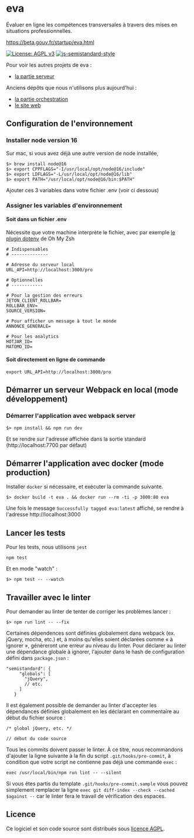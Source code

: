 # eva

Évaluer en ligne les compétences transversales à travers des mises en situations professionnelles.

https://beta.gouv.fr/startup/eva.html

[![License: AGPL v3](https://img.shields.io/badge/License-AGPL%20v3-blue.svg)](https://www.gnu.org/licenses/agpl-3.0)
[![js-semistandard-style](https://img.shields.io/badge/code%20style-semistandard-brightgreen.svg?style=flat-square)](https://github.com/Flet/semistandard)

Pour voir les autres projets de eva :

- [la partie serveur](https://github.com/betagouv/eva-serveur)

Anciens dépôts que nous n'utilisons plus aujourd'hui :

- [la partie orchestration](https://github.com/betagouv/eva-orchestrateur)
- [le site web](https://github.com/betagouv/eva-www)

## Configuration de l'environnement

### Installer node version 16

Sur mac, si vous avez déjà une autre version de node installée,

```
$> brew install node@16
$> export CPPFLAGS="-I/usr/local/opt/node@16/include"
$> export LDFLAGS="-L/usr/local/opt/node@16/lib"
$> export PATH="/usr/local/opt/node@16/bin:$PATH"
```

Ajouter ces 3 variables dans votre fichier .env (voir ci dessous)

### Assigner les variables d'environnement

#### Soit dans un fichier .env

Nécessite que votre machine interprète le fichier, avec par exemple [le plugin dotenv](https://github.com/ohmyzsh/ohmyzsh/tree/master/plugins/dotenv) de Oh My Zsh

```
# Indispensables
# --------------

# Adresse du serveur local
URL_API=http://localhost:3000/pro

# Optionnelles
# ------------

# Pour la gestion des erreurs
JETON_CLIENT_ROLLBAR=
ROLLBAR_ENV=
SOURCE_VERSION=

# Pour afficher un message à tout le monde
ANNONCE_GENERALE=

# Pour les analytics
HOTJAR_ID=
MATOMO_ID=
```

#### Soit directement en ligne de commande

```
export URL_API=http://localhost:3000/pro
```

## Démarrer un serveur Webpack en local (mode développement)


### Démarrer l'application avec webpack server

```
$> npm install && npm run dev
```

Et se rendre sur l'adresse affichée dans la sortie standard (http://localhost:7700 par défaut)

## Démarrer l'application avec docker (mode production)

Installer `docker` si nécessaire, et exécuter la commande suivante.

```
$> docker build -t eva . && docker run --rm -ti -p 3000:80 eva
```

Une fois le message `Successfully tagged eva:latest` affiché, se rendre à l'adresse http://localhost:3000

## Lancer les tests

Pour les tests, nous utilisons `jest`

```
npm test
```

Et en mode "watch" :

```
$> npm test -- --watch
```

## Travailler avec le linter

Pour demander au linter de tenter de corriger les problèmes lancer :

```
$> npm run lint -- --fix
```

Certaines dépendences sont définies globalement dans webpack (ex. jQuery, mocha, etc.) et, à moins qu'elles soient déclarées comme « à ignorer », génèreront une erreur au niveau du linter. Pour déclarer au linter une dépendance globale à ignorer, l'ajouter dans le hash de configuration défini dans `package.json` :

```
"semistandard": {
     "globals": [
       "jQuery",
       // etc.
     ]
   }
```

Il est également possible de demander au linter d'accepter les dépendances définies globalement en les déclarant en commentaire au début du fichier source :

```
/* global jQuery, etc. */

// début du code source
```

Tous les commits doivent passer le linter. À ce titre, nous recommandons
d'ajouter la ligne suivante à la fin du script `.git/hooks/pre-commit`, à condition que votre script ne contienne pas déjà une commande `exec` :

```
exec /usr/local/bin/npm run lint -- --silent
```

Si vous êtes partis du template `.git/hooks/pre-commit.sample` vous pouvez simplement remplacer la ligne `exec git diff-index --check --cached $against --` car le linter fera le travail de vérification des espaces.

## Licence

Ce logiciel et son code source sont distribués sous [licence AGPL](https://www.gnu.org/licenses/why-affero-gpl.fr.html).
